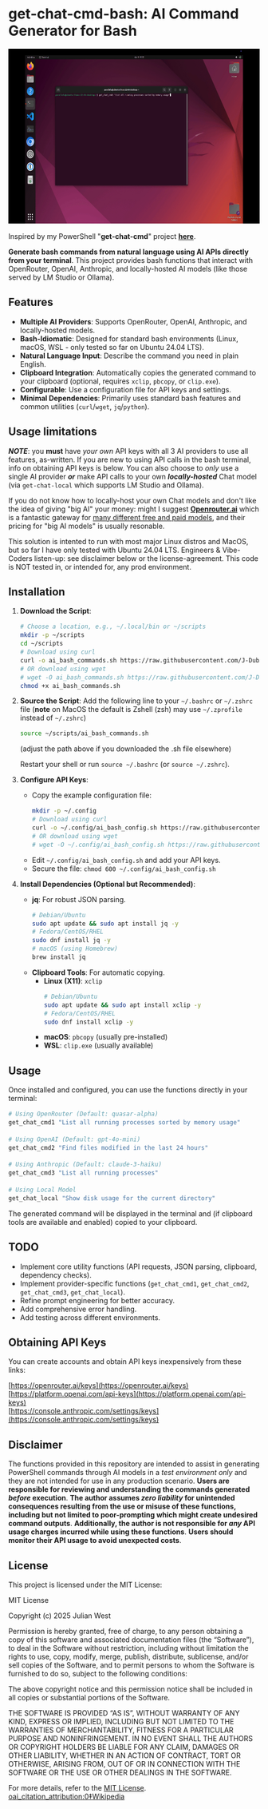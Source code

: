 # get-chat-cmd-bash: AI Command Generator for Bash

<img 
  src="https://raw.githubusercontent.com/J-DubApps/get_chat_cmd/main/get_chat_cmd.gif" 
  alt="Animated GIF" 
  width="600" 
  height="350">

Inspired by my PowerShell "**get-chat-cmd**" project [**here**](https://github.com/J-DubApps/get-chat-cmd).

**Generate bash commands from natural language using AI APIs directly from your terminal**. This project provides bash functions that interact with OpenRouter, OpenAI, Anthropic, and locally-hosted AI models (like those served by LM Studio or Ollama).

## Features

-   **Multiple AI Providers**: Supports OpenRouter, OpenAI, Anthropic, and locally-hosted models.
-   **Bash-Idiomatic**: Designed for standard bash environments (Linux, macOS, WSL - only tested so far on Ubuntu 24.04 LTS).
-   **Natural Language Input**: Describe the command you need in plain English.
-   **Clipboard Integration**: Automatically copies the generated command to your clipboard (optional, requires `xclip`, `pbcopy`, or `clip.exe`).
-   **Configurable**: Use a configuration file for API keys and settings.
-   **Minimal Dependencies**: Primarily uses standard bash features and common utilities (`curl`/`wget`, `jq`/`python`).

## Usage limitations

***NOTE***: you **must** have *your own* API keys with all 3 AI providers to use all features, as-written.  If you are new to using API calls in the bash terminal, info on obtaining API keys is below. You can also choose to *only* use a single AI provider ***or*** make API calls to your own ***locally-hosted*** Chat model (via `get-chat-local` which supports LM Studio and Ollama). 

If you do not know how to locally-host your own Chat models and don't like the idea of giving "big AI" your money: might I suggest [**Openrouter.ai**](https://openrouter.ai) which is a fantastic gateway for [many different free and paid models](https://openrouter.ai/models), and their pricing for "big AI models" is usually resonable.

This solution is intented to run with most major Linux distros and MacOS, but so far I have only tested with Ubuntu 24.04 LTS. Engineers & Vibe-Coders listen-up: see disclaimer below or the license-agreement. This code is NOT tested in, or intended for, any prod environment.


## Installation

1.  **Download the Script**:
    ```bash
    # Choose a location, e.g., ~/.local/bin or ~/scripts
    mkdir -p ~/scripts
    cd ~/scripts
    # Download using curl
    curl -o ai_bash_commands.sh https://raw.githubusercontent.com/J-DubApps/get_chat_cmd/main/ai_bash_commands.sh 
    # OR download using wget
    # wget -O ai_bash_commands.sh https://raw.githubusercontent.com/J-DubApps/get_chat_cmd/main/ai_bash_config.sh.example/ai_bash_commands.sh
    chmod +x ai_bash_commands.sh 
    ```
    <!--
    *(Note: Replace `YOUR_USERNAME/get-chat-cmd-bash` with the actual repository path once created)*
    -->
    
3.  **Source the Script**:
    Add the following line to your `~/.bashrc` or `~/.zshrc` file (**note** on MacOS the default is Zshell (zsh) may use `~/.zprofile` instead of `~/.zshrc`)
    
    ```bash
    source ~/scripts/ai_bash_commands.sh
    ```
    
    (adjust the path above if you downloaded the .sh file elsewhere)  
   
    Restart your shell or run `source ~/.bashrc` (or `source ~/.zshrc`).

5.  **Configure API Keys**:
    -   Copy the example configuration file:
        ```bash
        mkdir -p ~/.config
        # Download using curl
        curl -o ~/.config/ai_bash_config.sh https://raw.githubusercontent.com/J-DubApps/get_chat_cmd/main/ai_bash_config.sh.example
        # OR download using wget
        # wget -O ~/.config/ai_bash_config.sh https://raw.githubusercontent.com/J-DubApps/get_chat_cmd/main/ai_bash_config.sh.example
        ```
    -   Edit `~/.config/ai_bash_config.sh` and add your API keys.
    -   Secure the file: `chmod 600 ~/.config/ai_bash_config.sh`

6.  **Install Dependencies (Optional but Recommended)**:
    -   **jq**: For robust JSON parsing.
        ```bash
        # Debian/Ubuntu
        sudo apt update && sudo apt install jq -y
        # Fedora/CentOS/RHEL
        sudo dnf install jq -y 
        # macOS (using Homebrew)
        brew install jq
        ```
    -   **Clipboard Tools**: For automatic copying.
        -   **Linux (X11)**: `xclip`
            ```bash
            # Debian/Ubuntu
            sudo apt update && sudo apt install xclip -y
            # Fedora/CentOS/RHEL
            sudo dnf install xclip -y
            ```
        -   **macOS**: `pbcopy` (usually pre-installed)
        -   **WSL**: `clip.exe` (usually available)

## Usage

Once installed and configured, you can use the functions directly in your terminal:

```bash
# Using OpenRouter (Default: quasar-alpha)
get_chat_cmd1 "List all running processes sorted by memory usage"

# Using OpenAI (Default: gpt-4o-mini)
get_chat_cmd2 "Find files modified in the last 24 hours"

# Using Anthropic (Default: claude-3-haiku)
get_chat_cmd3 "List all running processes"

# Using Local Model
get_chat_local "Show disk usage for the current directory" 
```

The generated command will be displayed in the terminal and (if clipboard tools are available and enabled) copied to your clipboard.

## TODO

-   Implement core utility functions (API requests, JSON parsing, clipboard, dependency checks).
-   Implement provider-specific functions (`get_chat_cmd1`, `get_chat_cmd2`, `get_chat_cmd3`, `get_chat_local`).
-   Refine prompt engineering for better accuracy.
-   Add comprehensive error handling.
-   Add testing across different environments.

## Obtaining API Keys

You can create accounts and obtain API keys inexpensively from these links:

 [https://openrouter.ai/keys](https://openrouter.ai/keys)  
 [https://platform.openai.com/api-keys](https://platform.openai.com/api-keys)  
 [https://console.anthropic.com/settings/keys](https://console.anthropic.com/settings/keys)

## Disclaimer

The functions provided in this repository are intended to assist in generating PowerShell commands through AI models in a *test environment only* and they are not intended for use in any production scenario. **Users are responsible for reviewing and understanding the commands generated *before* execution**. **The author assumes *zero liability* for unintended consequences resulting from the use or misuse of these functions, including but not limited to poor-prompting which might create undesired command outputs**. **Additionally, the author is not responsible for *any* API usage charges incurred while using these functions**. **Users should monitor their API usage to avoid unexpected costs**.  

## License

This project is licensed under the MIT License: 

MIT License

Copyright (c) 2025 Julian West

Permission is hereby granted, free of charge, to any person obtaining a copy
of this software and associated documentation files (the “Software”), to deal
in the Software without restriction, including without limitation the rights
to use, copy, modify, merge, publish, distribute, sublicense, and/or sell
copies of the Software, and to permit persons to whom the Software is
furnished to do so, subject to the following conditions:

The above copyright notice and this permission notice shall be included in all
copies or substantial portions of the Software.

THE SOFTWARE IS PROVIDED “AS IS”, WITHOUT WARRANTY OF ANY KIND, EXPRESS OR
IMPLIED, INCLUDING BUT NOT LIMITED TO THE WARRANTIES OF MERCHANTABILITY,
FITNESS FOR A PARTICULAR PURPOSE AND NONINFRINGEMENT. IN NO EVENT SHALL THE
AUTHORS OR COPYRIGHT HOLDERS BE LIABLE FOR ANY CLAIM, DAMAGES OR OTHER
LIABILITY, WHETHER IN AN ACTION OF CONTRACT, TORT OR OTHERWISE, ARISING FROM,
OUT OF OR IN CONNECTION WITH THE SOFTWARE OR THE USE OR OTHER DEALINGS IN THE
SOFTWARE.  

For more details, refer to the [MIT License](https://opensource.org/licenses/MIT). [oai_citation_attribution:0‡Wikipedia](https://en.wikipedia.org/wiki/MIT_License?utm_source=chatgpt.com)
